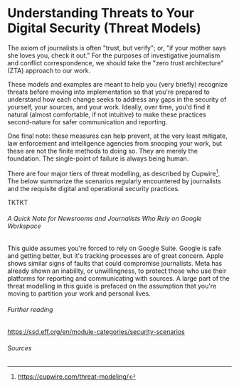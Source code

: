 Understanding Threats to Your Digital Security (Threat Models)
=========================

The axiom of journalists is often "trust, but verify"; or, "if your mother says she loves you, check it out." For the purposes of  investigative journalism and conflict correspondence, we should take the "zero trust architecture" (ZTA) approach to our work.

These models and examples are meant to help you (very briefly) recognize threats before moving into implementation so that you're prepared to understand how each change seeks to address any gaps in the security of yourself, your sources, and your work. Ideally, over time, you'd find it natural (almost comfortable, if not intuitive) to make these practices second-nature for safer communication and reporting.

One final note: these measures can help prevent, at the very least mitigate, law enforcement and intelligence agencies from snooping your work, but these are not the finite methods to doing so. They are merely the foundation. The single-point of failure is always being human.

There are four major tiers of threat modelling, as described by Cupwire[^1]. The below summarize the scenarios regularly encountered by journalists and the requisite digital and operational security practices.

TKTKT


###### A Quick Note for Newsrooms and Journalists Who Rely on Google Workspace

This guide assumes you're forced to rely on Google Suite. Google is safe and getting better, but it's tracking processes are of great concern. Apple shows similar signs of faults that could compromise journalists. Meta has already shown an inability, or unwillingness, to protect those who use their platforms for reporting and communicating with sources. A large part of the threat modelling in this guide is prefaced on the assumption that you're moving to partition your work and personal lives.

###### Further reading

https://ssd.eff.org/en/module-categories/security-scenarios

###### Sources

[^1]: https://cupwire.com/threat-modeling/

